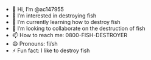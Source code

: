 - 👋 Hi, I’m @ac147955
- 👀 I’m interested in destroying fish
- 🌱 I’m currently learning how to destroy fish
- 💞️ I’m looking to collaborate on the destruction of fish
- 📫 How to reach me: 0800-FISH-DESTROYER
- 😄 Pronouns: fi/sh
- ⚡ Fun fact: I like to destroy fish

<!---
ac147955/ac147955 is a ✨ special ✨ repository because its `README.md` (this file) appears on your GitHub profile.
You can click the Preview link to take a look at your changes.
--->
